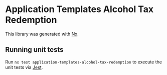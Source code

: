 # Application Templates Alcohol Tax Redemption

This library was generated with [Nx](https://nx.dev).

## Running unit tests

Run `nx test application-templates-alcohol-tax-redemption` to execute the unit tests via [Jest](https://jestjs.io).
